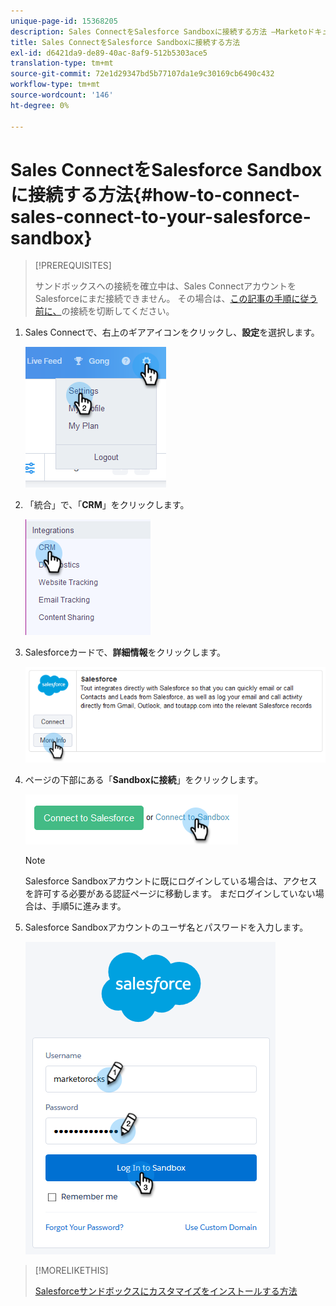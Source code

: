 ```yaml
---
unique-page-id: 15368205
description: Sales ConnectをSalesforce Sandboxに接続する方法 —Marketoドキュメント — 製品ドキュメント
title: Sales ConnectをSalesforce Sandboxに接続する方法
exl-id: d6421da9-de89-40ac-8af9-512b5303ace5
translation-type: tm+mt
source-git-commit: 72e1d29347bd5b77107da1e9c30169cb6490c432
workflow-type: tm+mt
source-wordcount: '146'
ht-degree: 0%

---
```


# Sales ConnectをSalesforce Sandboxに接続する方法{#how-to-connect-sales-connect-to-your-salesforce-sandbox}

>[!PREREQUISITES]
>
>サンドボックスへの接続を確立中は、Sales ConnectアカウントをSalesforceにまだ接続できません。 その場合は、[この記事の手順に従う前に、](/help/marketo/product-docs/marketo-sales-connect/crm/salesforce-integration/disconnect-salesforce-from-your-sales-connect-account.md)の接続を切断してください。

1. Sales Connectで、右上のギアアイコンをクリックし、**設定**&#x200B;を選択します。

   ![](assets/one-2.png)

1. 「統合」で、「**CRM**」をクリックします。

   ![](assets/two-2.png)

1. Salesforceカードで、**詳細情報**&#x200B;をクリックします。

   ![](assets/three-2.png)

1. ページの下部にある「**Sandboxに接続**」をクリックします。

   ![](assets/four-2.png)

   >[!NOTE]
   >
   >Salesforce Sandboxアカウントに既にログインしている場合は、アクセスを許可する必要がある認証ページに移動します。 まだログインしていない場合は、手順5に進みます。

1. Salesforce Sandboxアカウントのユーザ名とパスワードを入力します。

   ![](assets/five-2.png)

>[!MORELIKETHIS]
>
>[Salesforceサンドボックスにカスタマイズをインストールする方法](/help/marketo/product-docs/marketo-sales-connect/crm/salesforce-customization/how-to-install-customizations-in-your-salesforce-sandbox.md)
